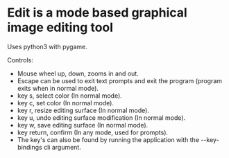 
# Edit is a mode based graphical image editing tool
Uses python3 with pygame.

Controls:
 - Mouse wheel up, down, zooms in and out.
 - Escape can be used to exit text prompts and exit the program (program exits when in normal mode).
 - key s, select color (In normal mode).
 - key c, set color (In normal mode).
 - key r, resize editing surface (In normal mode).
 - key u, undo editing surface modification (In normal mode).
 - key w, save editing surface (In normal mode).
 - key return, confirm (In any mode, used for prompts).
 - The key's can also be found by running the application with the --key-bindings cli argument.
